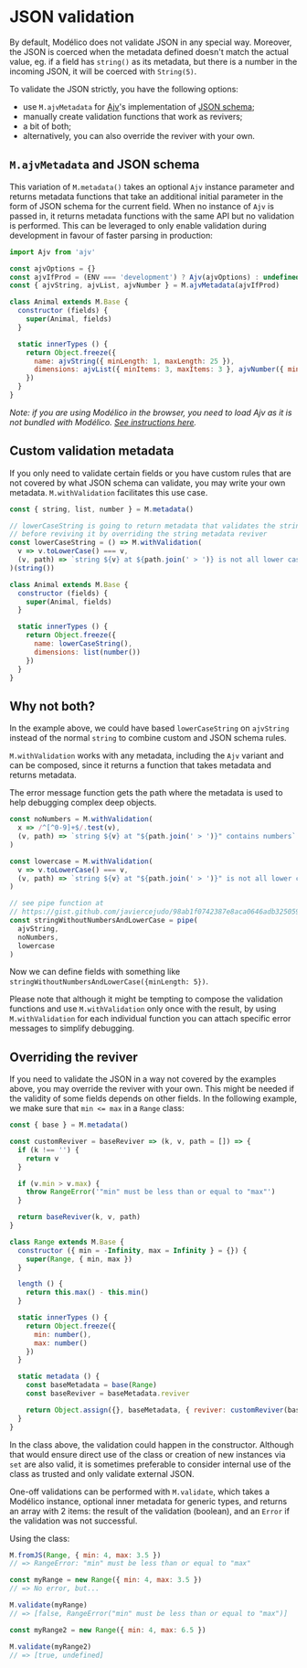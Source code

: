 # JSON validation

By default, Modélico does not validate JSON in any special way. Moreover, the
JSON is coerced when the metadata defined doesn't match the actual value, eg.
if a field has `string()` as its metadata, but there is a number in the
incoming JSON, it will be coerced with `String(5)`.

To validate the JSON strictly, you have the following options:

- use `M.ajvMetadata` for [Ajv](https://epoberezkin.github.io/ajv/)'s implementation of [JSON schema](http://json-schema.org/);
- manually create validation functions that work as revivers;
- a bit of both;
- alternatively, you can also override the reviver with your own.

## `M.ajvMetadata` and JSON schema

This variation of `M.metadata()` takes an optional `Ajv` instance parameter
and returns metadata functions that take an additional initial parameter in
the form of JSON schema for the current field. When no instance of `Ajv` is
passed in, it returns metadata functions with the same API but no validation
is performed. This can be leveraged to only enable validation during
development in favour of faster parsing in production:

```js
import Ajv from 'ajv'

const ajvOptions = {}
const ajvIfProd = (ENV === 'development') ? Ajv(ajvOptions) : undefined
const { ajvString, ajvList, ajvNumber } = M.ajvMetadata(ajvIfProd)

class Animal extends M.Base {
  constructor (fields) {
    super(Animal, fields)
  }

  static innerTypes () {
    return Object.freeze({
      name: ajvString({ minLength: 1, maxLength: 25 }),
      dimensions: ajvList({ minItems: 3, maxItems: 3 }, ajvNumber({ minimum: 0, exclusiveMinimum: true }))
    })
  }
}
```

_Note: if you are using Modélico in the browser, you need to load Ajv as it is
not bundled with Modélico.
[See instructions here](https://epoberezkin.github.io/ajv/#using-in-browser)._

## Custom validation metadata

If you only need to validate certain fields or you have custom rules that are
not covered by what JSON schema can validate, you may write your own metadata.
`M.withValidation` facilitates this use case.

```js
const { string, list, number } = M.metadata()

// lowerCaseString is going to return metadata that validates the string
// before reviving it by overriding the string metadata reviver
const lowerCaseString = () => M.withValidation(
  v => v.toLowerCase() === v,
  (v, path) => `string ${v} at ${path.join(' > ')} is not all lower case`
)(string())

class Animal extends M.Base {
  constructor (fields) {
    super(Animal, fields)
  }

  static innerTypes () {
    return Object.freeze({
      name: lowerCaseString(),
      dimensions: list(number())
    })
  }
}
```

## Why not both?

In the example above, we could have based `lowerCaseString` on `ajvString`
instead of the normal `string` to combine custom and JSON schema rules.

`M.withValidation` works with any metadata, including the `Ajv` variant and
can be composed, since it returns a function that takes metadata and returns
metadata.

The error message function gets the path where the metadata is used to help
debugging complex deep objects.

```js
const noNumbers = M.withValidation(
  x => /^[^0-9]+$/.test(v),
  (v, path) => `string ${v} at "${path.join(' > ')}" contains numbers`
)

const lowercase = M.withValidation(
  v => v.toLowerCase() === v,
  (v, path) => `string ${v} at "${path.join(' > ')}" is not all lower case`
)

// see pipe function at
// https://gist.github.com/javiercejudo/98ab1f0742387e8aca0646adb325059f
const stringWithoutNumbersAndLowerCase = pipe(
  ajvString,
  noNumbers,
  lowercase
)
```

Now we can define fields with something like
`stringWithoutNumbersAndLowerCase({minLength: 5})`.

Please note that although it might be tempting to compose the validation
functions and use `M.withValidation` only once with the result, by using
`M.withValidation` for each individual function you can attach specific
error messages to simplify debugging.

## Overriding the reviver

If you need to validate the JSON in a way not covered by the examples above,
you may override the reviver with your own. This might be needed if the
validity of some fields depends on other fields. In the following example,
we make sure that `min <= max` in a `Range` class:

```js
const { base } = M.metadata()

const customReviver = baseReviver => (k, v, path = []) => {
  if (k !== '') {
    return v
  }

  if (v.min > v.max) {
    throw RangeError('"min" must be less than or equal to "max"')
  }

  return baseReviver(k, v, path)
}

class Range extends M.Base {
  constructor ({ min = -Infinity, max = Infinity } = {}) {
    super(Range, { min, max })
  }

  length () {
    return this.max() - this.min()
  }

  static innerTypes () {
    return Object.freeze({
      min: number(),
      max: number()
    })
  }

  static metadata () {
    const baseMetadata = base(Range)
    const baseReviver = baseMetadata.reviver

    return Object.assign({}, baseMetadata, { reviver: customReviver(baseReviver) })
  }
}
```

In the class above, the validation could happen in the constructor. Although
that would ensure direct use of the class or creation of new instances via
`set` are also valid, it is sometimes preferable to consider internal use of
the class as trusted and only validate external JSON.

One-off validations can be performed with `M.validate`, which takes a Modélico
instance, optional inner metadata for generic types, and returns an array
with 2 items: the result of the validation (boolean), and an `Error` if the
validation was not successful.

Using the class:

```js
M.fromJS(Range, { min: 4, max: 3.5 })
// => RangeError: "min" must be less than or equal to "max"

const myRange = new Range({ min: 4, max: 3.5 })
// => No error, but...

M.validate(myRange)
// => [false, RangeError("min" must be less than or equal to "max")]

const myRange2 = new Range({ min: 4, max: 6.5 })

M.validate(myRange2)
// => [true, undefined]
```

